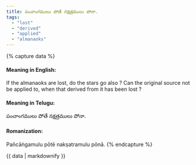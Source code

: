 ```yaml
---
title: పంచాంగములు పోతే నక్షత్రములు పోనా.
tags:
  - "lost"
  - "derived"
  - "applied"
  - "almanaoks"
---
```


{% capture data %}
#### Meaning in English:
If the almanaoks are lost, do the stars go also ?
Can the original source not be applied to, when that derived from it has been lost ?

#### Meaning in Telugu:
పంచాంగములు పోతే నక్షత్రములు పోనా.

#### Romanization:
Pan̄cāṅgamulu pōtē nakṣatramulu pōnā.
{% endcapture %}

{{ data | markdownify }}

